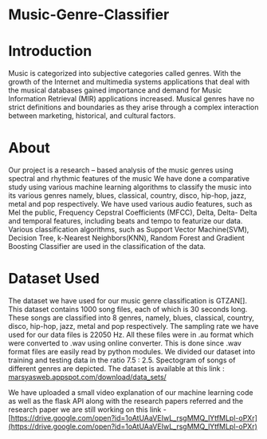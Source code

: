 # Music-Genre-Classifier
# Introduction
Music is categorized into subjective categories called genres. With the growth of the Internet and multimedia systems applications that deal with the musical databases gained importance and demand for Music Information Retrieval (MIR) applications increased. Musical genres have no strict definitions and boundaries as they arise through a complex interaction between marketing, historical, and cultural factors.
# About
Our project is a research – based analysis of the music genres using spectral and rhythmic features of the music We have done a comparative study using various machine learning algorithms to classify the music into its various genres namely, blues, classical, country, disco, hip-hop, jazz, metal and pop respectively. We have used various audio features, such as Mel the public, Frequency Cepstral Coefficients (MFCC), Delta, Delta- Delta and temporal features, including beats and tempo to featurize our data. Various classification algorithms, such as Support Vector Machine(SVM), Decision Tree, k-Nearest Neighbors(KNN), Random Forest and Gradient Boosting Classifier are used in the classification of the data.
# Dataset Used
The dataset we have used for our music genre classification is GTZAN[]. This dataset contains 1000 song files, each of which is 30 seconds long. These songs are classified into 8 genres, namely, blues, classical, country, disco, hip-hop, jazz, metal and pop respectively. The sampling rate we have used for our data files is 22050 Hz. All these files were in .au format which were converted to .wav using online converter. This is done since .wav format files are easily read by python modules.  We divided our dataset into training and testing data in the ratio 7.5 : 2.5. Spectogram of songs of different genres are depicted. 
The dataset is available at this link : [marsyasweb.appspot.com/download/data_sets/](marsyasweb.appspot.com/download/data_sets/)

We have uploaded a small video explanation of our machine learning code as well as the flask API along with the research papers referred and the research paper we are still working on this link - [https://drive.google.com/open?id=1oAtUAaVEIwL_rsgMMQ_lYtfMLpl-oPXr](https://drive.google.com/open?id=1oAtUAaVEIwL_rsgMMQ_lYtfMLpl-oPXr)
